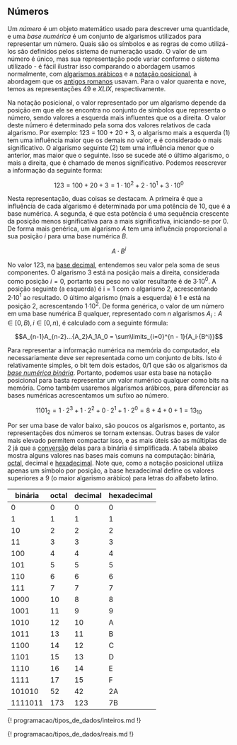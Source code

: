 <h2>Números</h2>

Um *número* é um objeto matemático usado para descrever uma quantidade, e uma *base numérica* é um conjunto de algarismos utilizados para representar um número. Quais são os símbolos e as regras de como utilizá-los são definidos pelos sistema de numeração usado. O valor de um número é único, mas sua representação pode variar conforme o sistema utilizado - é fácil ilustrar isso comparando o abordagem usamos normalmente, com [algarismos arábicos](https://pt.wikipedia.org/wiki/Algarismos_ar%C3%A1bicos) e a [notação posicional](https://pt.wikipedia.org/wiki/Nota%C3%A7%C3%A3o_posicional), à abordagem que os [antigos romanos](https://pt.wikipedia.org/wiki/Numera%C3%A7%C3%A3o_romana) usavam. Para o valor quarenta e nove, temos as representações $49$ e $XLIX$, respectivamente.

Na notação posicional, o valor representado por um algarismo depende da posição em que ele se encontra no conjunto de símbolos que representa o número, sendo valores a esquerda mais influentes que os a direita. O valor deste número é determinado pela soma dos valores relativos de cada algarismo. Por exemplo: 123 = 100 + 20 + 3, o algarismo mais a esquerda (1) tem uma influência maior que os demais no valor, e é considerado o mais significativo. O algarismo seguinte (2) tem uma influência menor que o anterior, mas maior que o seguinte. Isso se sucede até o último algarismo, o mais a direita, que é chamado de menos significativo. Podemos reescrever a informação da seguinte forma:

$$123 = 100 + 20 + 3 = 1·10^2+ 2·10^1+ 3·10^0$$

Nesta representação, duas coisas se destacam. A primeira é que a influência de cada algarismo é determinada por uma potência de 10, que é a base numérica. A segunda, é que esta potência é uma sequência crescente da posição menos significativa para a mais significativa, iniciando-se por 0. De forma mais genérica, um algarismo $A$ tem uma influência proporcional a sua posição $i$ para uma base numérica $B$.

$$A·{B^i}$$

No valor 123, na [base decimal](https://pt.wikipedia.org/wiki/Sistema_de_numera%C3%A7%C3%A3o_decimal), entendemos seu valor pela soma de seus componentes. O algarismo 3 está na posição mais a direita, considerada como posição $i = 0$, portanto seu peso no valor resultante é de 3·10$^0$. A posição seguinte (a esquerda) é i = 1 com o algarismo 2, acrescentando 2·10$^1$ ao resultado. O último algarismo (mais a esquerda) é 1 e está na posição 2, acrescentando 1·10$^2$. De forma genérica, o valor de um número em uma base numérica $B$ qualquer, representado com $n$ algarismos $A_i : A \in [0, B), i \in [0, n)$, é calculado com a seguinte fórmula:

$$A_{n-1}A_{n-2}…{A_2}A_1A_0 = \sum\limits_{i=0}^{n - 1}{A_i·{B^i}}$$

Para representar a informação numérica na memória do computador, ela necessariamente deve ser representada como um conjunto de bits. Isto é relativamente simples, o bit tem dois estados, 0/1 que são os algarismos da *[base numérica binária](https://pt.wikipedia.org/wiki/Sistema_de_numera%C3%A7%C3%A3o_bin%C3%A1rio)*. Portanto, podemos usar esta base na notação posicional para basta representar um valor numérico qualquer como bits na memória. Como também usaremos algarismos arábicos, para diferenciar as bases numéricas acrescentamos um sufixo ao número.

$$1101_2 = 1·2^3+ 1·2^2+ 0·2^1+ 1·2^0 = 8 + 4 + 0 + 1 = 13_{10}$$

Por ser uma base de valor baixo, são poucos os algarismos e, portanto, as representações dos números se tornam extensas. Outras bases de valor mais elevado permitem compactar isso, e as mais úteis são as múltiplas de 2 já que a [conversão](https://pt.wikipedia.org/wiki/Convers%C3%A3o_de_base_num%C3%A9rica) delas para a binária é simplificada. A tabela abaixo mostra alguns valores nas bases mais comuns na computação: binária, [octal](https://pt.wikipedia.org/wiki/Sistema_octal), decimal e [hexadecimal](https://pt.wikipedia.org/wiki/Sistema_de_numera%C3%A7%C3%A3o_hexadecimal). Note que, como a notação posicional utiliza apenas um símbolo por posição, a base hexadecimal define os valores superiores a 9 (o maior algarismo arábico) para letras do alfabeto latino.

<center>

| binária | octal | decimal | hexadecimal |
|---------|-------|---------|-------------|
| 0       | 0     | 0       | 0           |
| 1       | 1     | 1       | 1           |
| 10      | 2     | 2       | 2           |
| 11      | 3     | 3       | 3           |
| 100     | 4     | 4       | 4           |
| 101     | 5     | 5       | 5           |
| 110     | 6     | 6       | 6           |
| 111     | 7     | 7       | 7           |
| 1000    | 10    | 8       | 8           |
| 1001    | 11    | 9       | 9           |
| 1010    | 12    | 10      | A           |
| 1011    | 13    | 11      | B           |
| 1100    | 14    | 12      | C           |
| 1101    | 15    | 13      | D           |
| 1110    | 16    | 14      | E           |
| 1111    | 17    | 15      | F           |
| 101010  | 52    | 42      | 2A          |
| 1111011 | 173   | 123     | 7B          |

</center>

{! programacao/tipos_de_dados/inteiros.md !}

{! programacao/tipos_de_dados/reais.md !}